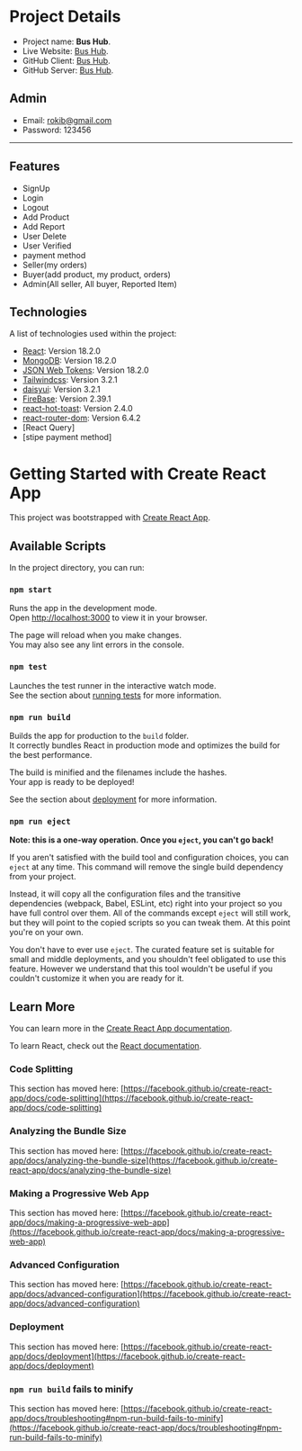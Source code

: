 # Project Details

- Project name: **Bus Hub**.
- Live Website: [Bus Hub](https://bus-hub.web.app/).
- GitHub Client: [Bus Hub](https://github.com/programming-hero-web-course-4/b612-used-products-resale-clients-side-rokib2000).
- GitHub Server: [Bus Hub](https://github.com/programming-hero-web-course-4/b612-used-products-resale-server-side-rokib2000).

## Admin

- Email: rokib@gmail.com
- Password: 123456

---

## Features

- SignUp
- Login
- Logout
- Add Product
- Add Report
- User Delete
- User Verified
- payment method
- Seller(my orders)
- Buyer(add product, my product, orders)
- Admin(All seller, All buyer, Reported Item)

## Technologies

A list of technologies used within the project:

- [React](https://reactjs.org/): Version 18.2.0
- [MongoDB](https://www.mongodb.com/): Version 18.2.0
- [JSON Web Tokens](https://jwt.io/): Version 18.2.0
- [Tailwindcss](https://tailwindcss.com/): Version 3.2.1
- [daisyui](https://daisyui.com/): Version 3.2.1
- [FireBase](https://firebase.google.com/): Version 2.39.1
- [react-hot-toast](https://react-hot-toast.com/): Version 2.4.0
- [react-router-dom](https://reactrouter.com/en/main): Version 6.4.2
- [React Query]
- [stipe payment method]

# Getting Started with Create React App

This project was bootstrapped with [Create React App](https://github.com/facebook/create-react-app).

## Available Scripts

In the project directory, you can run:

### `npm start`

Runs the app in the development mode.\
Open [http://localhost:3000](http://localhost:3000) to view it in your browser.

The page will reload when you make changes.\
You may also see any lint errors in the console.

### `npm test`

Launches the test runner in the interactive watch mode.\
See the section about [running tests](https://facebook.github.io/create-react-app/docs/running-tests) for more information.

### `npm run build`

Builds the app for production to the `build` folder.\
It correctly bundles React in production mode and optimizes the build for the best performance.

The build is minified and the filenames include the hashes.\
Your app is ready to be deployed!

See the section about [deployment](https://facebook.github.io/create-react-app/docs/deployment) for more information.

### `npm run eject`

**Note: this is a one-way operation. Once you `eject`, you can't go back!**

If you aren't satisfied with the build tool and configuration choices, you can `eject` at any time. This command will remove the single build dependency from your project.

Instead, it will copy all the configuration files and the transitive dependencies (webpack, Babel, ESLint, etc) right into your project so you have full control over them. All of the commands except `eject` will still work, but they will point to the copied scripts so you can tweak them. At this point you're on your own.

You don't have to ever use `eject`. The curated feature set is suitable for small and middle deployments, and you shouldn't feel obligated to use this feature. However we understand that this tool wouldn't be useful if you couldn't customize it when you are ready for it.

## Learn More

You can learn more in the [Create React App documentation](https://facebook.github.io/create-react-app/docs/getting-started).

To learn React, check out the [React documentation](https://reactjs.org/).

### Code Splitting

This section has moved here: [https://facebook.github.io/create-react-app/docs/code-splitting](https://facebook.github.io/create-react-app/docs/code-splitting)

### Analyzing the Bundle Size

This section has moved here: [https://facebook.github.io/create-react-app/docs/analyzing-the-bundle-size](https://facebook.github.io/create-react-app/docs/analyzing-the-bundle-size)

### Making a Progressive Web App

This section has moved here: [https://facebook.github.io/create-react-app/docs/making-a-progressive-web-app](https://facebook.github.io/create-react-app/docs/making-a-progressive-web-app)

### Advanced Configuration

This section has moved here: [https://facebook.github.io/create-react-app/docs/advanced-configuration](https://facebook.github.io/create-react-app/docs/advanced-configuration)

### Deployment

This section has moved here: [https://facebook.github.io/create-react-app/docs/deployment](https://facebook.github.io/create-react-app/docs/deployment)

### `npm run build` fails to minify

This section has moved here: [https://facebook.github.io/create-react-app/docs/troubleshooting#npm-run-build-fails-to-minify](https://facebook.github.io/create-react-app/docs/troubleshooting#npm-run-build-fails-to-minify)
